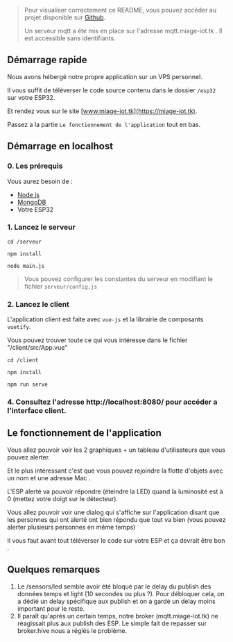 
> Pour visualiser correctement ce README, vous pouvez accéder au projet disponible sur [Github](https://github.com/FekihTaoufik/miage-iot-tp2).
> 
> Un serveur mqtt a été mis en place sur l'adresse mqtt.miage-iot.tk . Il est accessible sans identifiants.

## Démarrage rapide

Nous avons hébergé notre propre application sur un VPS personnel.

Il vous suffit de téléverser le code source contenu dans le dossier `/esp32` sur votre ESP32.


Et rendez vous sur le site [www.miage-iot.tk](https://miage-iot.tk).

Passez a la partie `Le fonctionnement de l'application` tout en bas.

## Démarrage en localhost
### 0. Les prérequis

Vous aurez besoin de :
- [Node js](https://nodejs.org/en/)
- [MongoDB](https://docs.mongodb.com/manual/administration/install-community/)
- Votre ESP32

### 1. Lancez le serveur

```
cd /serveur

npm install 

node main.js
```
> Vous pouvez configurer les constantes du serveur en modifiant le fichier `serveur/config.js` 

### 2. Lancez le client
L'application client est faite avec `vue-js` et la librairie de composants `vuetify`.

Vous pouvez trouver toute ce qui vous intéresse dans le fichier "/client/src/App.vue"
```
cd /client

npm install

npm run serve
```
### 4. Consultez l'adresse http://localhost:8080/ pour accéder a l'interface client.


## Le fonctionnement de l'application

Vous allez pouvoir voir les 2 graphiques + un tableau d'utilisateurs que vous pouvez alerter.

Et le plus intéressant c'est que vous pouvez rejoindre la flotte d'objets avec un nom et une adresse Mac .

L'ESP alerté va pouvoir répondre (éteindre la LED) quand la luminosité est à 0 (mettez votre doigt sur le détecteur).

Vous allez pouvoir voir une dialog qui s'affiche sur l'application disant que les personnes qui ont alerté ont bien répondu que tout va bien (vous pouvez alerter plusieurs personnes en même temps)

Il vous faut avant tout téléverser le code sur votre ESP et ça devrait être bon .

## Quelques remarques

1. Le /sensors/led semble avoir été bloqué par le delay du publish des données temps et light (10 secondes ou plus ?). Pour débloquer cela, on a dédié un delay spécifique aux publish et on a gardé un delay moins important pour le reste.
2. Il paraît qu'après un certain temps, notre broker (mqtt.miage-iot.tk) ne réagissait plus aux publish des ESP. Le simple fait de repasser sur broker.hive nous a réglés le problème.